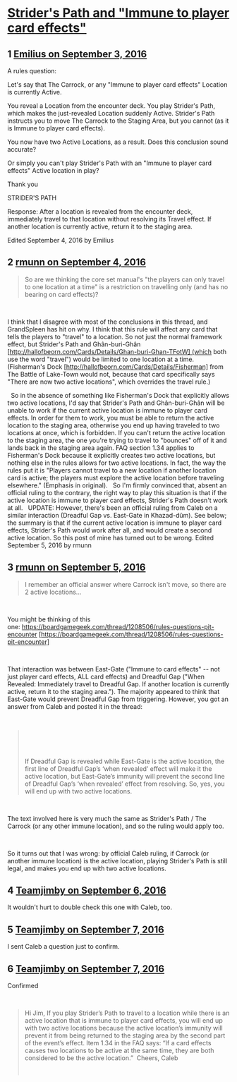 # [Strider&#039;s Path and &quot;Immune to player card effects&quot;](https://community.fantasyflightgames.com/topic/229251-striders-path-and-immune-to-player-card-effects/)

## 1 [Emilius on September 3, 2016](https://community.fantasyflightgames.com/topic/229251-striders-path-and-immune-to-player-card-effects/?do=findComment&comment=2398182)

A rules question:

Let's say that The Carrock, or any "Immune to player card effects" Location is currently Active.

You reveal a Location from the encounter deck. You play Strider's Path, which makes the just-revealed Location suddenly Active. Strider's Path instructs you to move The Carrock to the Staging Area, but you cannot (as it is Immune to player card effects).

You now have two Active Locations, as a result. Does this conclusion sound accurate?

Or simply you can't play Strider's Path with an "Immune to player card effects" Active location in play?

Thank you

STRIDER'S PATH

Response: After a location is revealed from the encounter deck, immediately travel to that location without resolving its Travel effect. If another location is currently active, return it to the staging area.

Edited September 4, 2016 by Emilius

## 2 [rmunn on September 4, 2016](https://community.fantasyflightgames.com/topic/229251-striders-path-and-immune-to-player-card-effects/?do=findComment&comment=2398877)

> So are we thinking the core set manual's "the players can only travel to one location at a time" is a restriction on travelling only (and has no bearing on card effects)?

 

I think that I disagree with most of the conclusions in this thread, and GrandSpleen has hit on why. I think that this rule will affect any card that tells the players to "travel" to a location. So not just the normal framework effect, but Strider's Path and Ghân-buri-Ghân [http://hallofbeorn.com/Cards/Details/Ghan-buri-Ghan-TFotW] (which both use the word "travel") would be limited to one location at a time. (Fisherman's Dock [http://hallofbeorn.com/Cards/Details/Fisherman] from The Battle of Lake-Town would not, because that card specifically says "There are now two active locations", which overrides the travel rule.)

 
So in the absence of something like Fisherman's Dock that explicitly allows two active locations, I'd say that Strider's Path and Ghân-buri-Ghân will be unable to work if the current active location is immune to player card effects. In order for them to work, you must be able to return the active location to the staging area, otherwise you end up having traveled to two locations at once, which is forbidden. If you can't return the active location to the staging area, the one you're trying to travel to "bounces" off of it and lands back in the staging area again. FAQ section 1.34 applies to Fisherman's Dock because it explicitly creates two active locations, but nothing else in the rules allows for two active locations. In fact, the way the rules put it is "Players cannot travel to a new location if another location card is active; the players must explore the active location before traveling elsewhere." (Emphasis in original).
 
So I'm firmly convinced that, absent an official ruling to the contrary, the right way to play this situation is that if the active location is immune to player card effects, Strider's Path doesn't work at all.
 
UPDATE: However, there's been an official ruling from Caleb on a similar interaction (Dreadful Gap vs. East-Gate in Khazad-dûm). See below; the summary is that if the current active location is immune to player card effects, Strider's Path would work after all, and would create a second active location. So this post of mine has turned out to be wrong.
Edited September 5, 2016 by rmunn

## 3 [rmunn on September 5, 2016](https://community.fantasyflightgames.com/topic/229251-striders-path-and-immune-to-player-card-effects/?do=findComment&comment=2400191)

> I remember an official answer where Carrock isn't move, so there are 2 active locations...

 

You might be thinking of this one: https://boardgamegeek.com/thread/1208506/rules-questions-pit-encounter [https://boardgamegeek.com/thread/1208506/rules-questions-pit-encounter]

 

That interaction was between East-Gate ("Immune to card effects" -- not just player card effects, ALL card effects) and Dreadful Gap ("When Revealed: Immediately travel to Dreadful Gap. If another location is currently active, return it to the staging area."). The majority appeared to think that East-Gate would prevent Dreadful Gap from triggering. However, you got an answer from Caleb and posted it in the thread:

 

>  
> 
>  
> 
> If Dreadful Gap is revealed while East-Gate is the active location, the first line of Dreadful Gap’s ‘when revealed’ effect will make it the active location, but East-Gate’s immunity will prevent the second line of Dreadful Gap’s ‘when revealed’ effect from resolving. So, yes, you will end up with two active locations.

 

The text involved here is very much the same as Strider's Path / The Carrock (or any other immune location), and so the ruling would apply too.

 

So it turns out that I was wrong: by official Caleb ruling, if Carrock (or another immune location) is the active location, playing Strider's Path is still legal, and makes you end up with two active locations.

## 4 [Teamjimby on September 6, 2016](https://community.fantasyflightgames.com/topic/229251-striders-path-and-immune-to-player-card-effects/?do=findComment&comment=2401554)

It wouldn't hurt to double check this one with Caleb, too. 

## 5 [Teamjimby on September 7, 2016](https://community.fantasyflightgames.com/topic/229251-striders-path-and-immune-to-player-card-effects/?do=findComment&comment=2402774)

I sent Caleb a question just to confirm.

## 6 [Teamjimby on September 7, 2016](https://community.fantasyflightgames.com/topic/229251-striders-path-and-immune-to-player-card-effects/?do=findComment&comment=2403661)

Confirmed

 

> Hi Jim,
> If you play Strider’s Path to travel to a location while there is an active location that is immune to player card effects, you will end up with two active locations because the active location’s immunity will prevent it from being returned to the staging area by the second part of the event’s effect. Item 1.34 in the FAQ says: “If a card effects causes two locations to be active at the same time, they are both considered to be the active location.” 
> Cheers,
> Caleb
> 
>  

 


